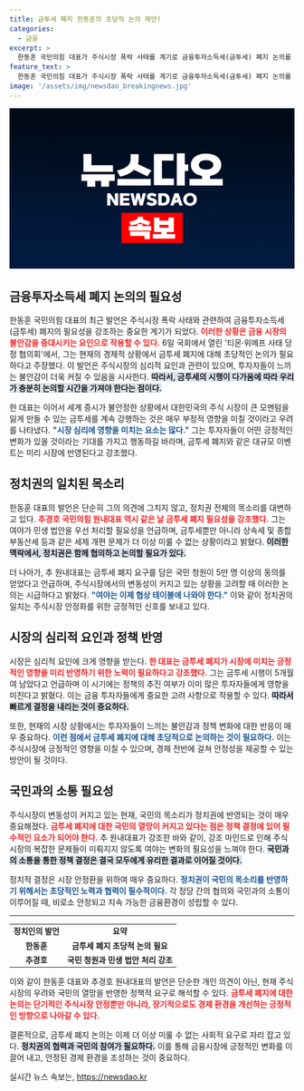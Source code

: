 ```yaml
---
title: 금투세 폐지 한동훈의 초당적 논의 제안!
categories:
  - 금융
excerpt: >
  한동훈 국민의힘 대표가 주식시장 폭락 사태를 계기로 금융투자소득세(금투세) 폐지 논의를 초당적으로 제안했습니다. 증시 불안정감을 고려해 여야 합의가 필요하다는 목소리가 커지고 있습니다. 
feature_text: >
  한동훈 국민의힘 대표가 주식시장 폭락 사태를 계기로 금융투자소득세(금투세) 폐지 논의를 초당적으로 제안했습니다. 증시 불안정감을 고려해 여야 합의가 필요하다는 목소리가 커지고 있습니다. 
image: '/assets/img/newsdao_breakingnews.jpg'
---
```


<p><img src="/assets/img/newsdao_breakingnews.jpg" alt="implanttips 속보" /></p>

<h2 data-ke-size="size26">금융투자소득세 폐지 논의의 필요성</h2>

<p data-ke-size="size16">한동훈 국민의힘 대표의 최근 발언은 주식시장 폭락 사태와 관련하여 금융투자소득세(금투세) 폐지의 필요성을 강조하는 중요한 계기가 되었다. <b><span style="color: #ee2323;">이러한 상황은 금융 시장의 불안감을 증대시키는 요인으로 작용할 수 있다.</span></b> 6일 국회에서 열린 '티몬·위메프 사태 당정 협의회'에서, 그는 현재의 경제적 상황에서 금투세 폐지에 대해 초당적인 논의가 필요하다고 주장했다. 이 발언은 주식시장의 심리적 요인과 관련이 있으며, 투자자들이 느끼는 불안감이 더욱 커질 수 있음을 시사한다. <b><span style="background-color: #21538527;">따라서, 금투세의 시행이 다가옴에 따라 우리가 충분히 논의할 시간을 가져야 한다는 점이다.</span></b> </p>

<p data-ke-size="size16">한 대표는 이어서 세계 증시가 불안정한 상황에서 대한민국의 주식 시장이 큰 모멘텀을 잃게 만들 수 있는 금투세를 계속 강행하는 것은 매우 부정적 영향을 미칠 것이라고 우려를 나타냈다. <b><span style="color: #1a5490;">"시장 심리에 영향을 미치는 요소는 많다."</span></b> 그는 투자자들이 어떤 긍정적인 변화가 있을 것이라는 기대를 가지고 행동하길 바라며, 금투세 폐지와 같은 대규모 이벤트는 미리 시장에 반영된다고 강조했다. </p>

<h2 data-ke-size="size26">정치권의 일치된 목소리</h2>

<p data-ke-size="size16">한동훈 대표의 발언은 단순히 그의 의견에 그치지 않고, 정치권 전체의 목소리를 대변하고 있다. <b><span style="color: #ee2323;">추경호 국민의힘 원내대표 역시 같은 날 금투세 폐지 필요성을 강조했다.</span></b> 그는 여야가 민생 법안을 우선 처리할 필요성을 언급하며, 금투세뿐만 아니라 상속세 및 종합부동산세 등과 같은 세제 개편 문제가 더 이상 미룰 수 없는 상황이라고 밝혔다. <b><span style="background-color: #21538527;">이러한 맥락에서, 정치권은 함께 협의하고 논의할 필요가 있다.</span></b> </p>

<p data-ke-size="size16">더 나아가, 추 원내대표는 금투세 폐지 요구를 담은 국민 청원이 5만 명 이상의 동의를 얻었다고 언급하며, 주식시장에서의 변동성이 커지고 있는 상황을 고려할 때 이러한 논의는 시급하다고 밝혔다. <b><span style="color: #1a5490;">"여야는 이제 협상 테이블에 나와야 한다."</span></b> 이와 같이 정치권의 일치는 주식시장 안정화를 위한 긍정적인 신호를 보내고 있다. </p>

<h2 data-ke-size="size26">시장의 심리적 요인과 정책 반영</h2>

<p data-ke-size="size16">시장은 심리적 요인에 크게 영향을 받는다. <b><span style="color: #ee2323;">한 대표는 금투세 폐지가 시장에 미치는 긍정적인 영향을 미리 반영하기 위한 노력이 필요하다고 강조했다.</span></b> 그는 금투세 시행이 5개월여 남았다고 언급하며 이 시기에는 정책의 추진 여부가 이미 많은 투자자들에게 영향을 미친다고 밝혔다. 이는 금융 투자자들에게 중요한 고려 사항으로 작용할 수 있다. <b><span style="background-color: #21538527;">따라서 빠르게 결정을 내리는 것이 중요하다.</span></b> </p>

<p data-ke-size="size16">또한, 현재의 시장 상황에서는 투자자들이 느끼는 불안감과 정책 변화에 대한 반응이 매우 중요하다. <b><span style="color: #1a5490;">이런 점에서 금투세 폐지에 대해 초당적으로 논의하는 것이 필요하다.</span></b> 이는 주식시장에 긍정적인 영향을 미칠 수 있으며, 경제 전반에 걸쳐 안정성을 제공할 수 있는 방안이 될 것이다. </p>

<h2 data-ke-size="size26">국민과의 소통 필요성</h2>

<p data-ke-size="size16">주식시장이 변동성이 커지고 있는 현재, 국민의 목소리가 정치권에 반영되는 것이 매우 중요해졌다. <b><span style="color: #ee2323;">금투세 폐지에 대한 국민의 열망이 커지고 있다는 점은 정책 결정에 있어 필수적인 요소가 되어야 한다.</span></b> 추 원내대표가 강조한 바와 같이, 강조 마인드로 인해 주식시장의 복잡한 문제들이 미뤄지지 않도록 여야는 변화의 필요성을 느껴야 한다. <b><span style="background-color: #21538527;">국민과의 소통을 통한 정책 결정은 결국 모두에게 유리한 결과로 이어질 것이다.</span></b> </p>

<p data-ke-size="size16">정치적 결정은 시장 안정환을 위하여 매우 중요하다. <b><span style="color: #1a5490;">정치권이 국민의 목소리를 반영하기 위해서는 초당적인 노력과 협력이 필수적이다.</span></b> 각 정당 간의 협의와 국민과의 소통이 이루어질 때, 비로소 안정되고 지속 가능한 금융환경이 성립할 수 있다. </p>

<hr>

<table>
    <tr>
        <td style="text-align: center; height: 17px;"><b>정치인의 발언</b></td>
        <td style="text-align: center; height: 17px;"><b>요약</b></td>
    </tr>
    <tr>
        <td style="text-align: center; height: 17px;"><b>한동훈</b></td>
        <td style="text-align: center; height: 17px;"><b>금투세 폐지 초당적 논의 필요</b></td>
    </tr>
    <tr>
        <td style="text-align: center; height: 17px;"><b>추경호</b></td>
        <td style="text-align: center; height: 17px;"><b>국민 청원과 민생 법안 처리 강조</b></td>
    </tr>
</table>

<p data-ke-size="size16">이와 같이 한동훈 대표와 추경호 원내대표의 발언은 단순한 개인 의견이 아닌, 현재 주식시장의 우려와 국민의 열망을 반영한 정책적 요구로 해석할 수 있다. <b><span style="color: #ee2323;">금투세 폐지에 대한 논의는 단기적인 주식시장 안정뿐만 아니라, 장기적으로도 경제 환경을 개선하는 긍정적인 방향으로 나아갈 수 있다.</span></b> </p>

<p data-ke-size="size16">결론적으로, 금투세 폐지 논의는 이제 더 이상 미룰 수 없는 사회적 요구로 자리 잡고 있다. <b><span style="background-color: #21538527;">정치권의 협력과 국민의 참여가 필요하다.</span></b> 이를 통해 금융시장에 긍정적인 변화를 이끌어 내고, 안정된 경제 환경을 조성하는 것이 중요하다. </p>
실시간 뉴스 속보는, <a href="https://newsdao.kr" rel="dofollow">https://newsdao.kr</a>


